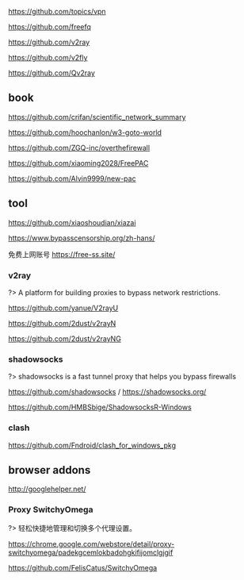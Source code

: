 <i class="fa fa-github"></i> <i class="fa fa-search"></i> https://github.com/topics/vpn

<i class="fa fa-github"></i> <i class="fa fa-thumbs-o-up"></i> https://github.com/freefq

<i class="fa fa-github"></i> https://github.com/v2ray

<i class="fa fa-github"></i> https://github.com/v2fly

<i class="fa fa-github"></i> https://github.com/Qv2ray



## book

<i class="fa fa-github"></i> <i class="fa fa-thumbs-o-up"></i> https://github.com/crifan/scientific_network_summary

<i class="fa fa-github"></i> <i class="fa fa-thumbs-o-up"></i> https://github.com/hoochanlon/w3-goto-world

<i class="fa fa-github"></i> <i class="fa fa-thumbs-o-up"></i> https://github.com/ZGQ-inc/overthefirewall

<i class="fa fa-github"></i> https://github.com/xiaoming2028/FreePAC

<i class="fa fa-github"></i> https://github.com/Alvin9999/new-pac



## tool

<i class="fa fa-windows"></i> <i class="fa fa-apple"></i> https://github.com/xiaoshoudian/xiazai

 <i class="bi bi-ladder"></i> https://www.bypasscensorship.org/zh-hans/

<i class="bi bi-ladder"></i> <i class="fa fa-thumbs-o-up"></i> 免费上网账号 https://free-ss.site/



### v2ray

?> A platform for building proxies to bypass network restrictions.

<i class="fa fa-apple"></i> <i class="fa fa-thumbs-o-up"></i> https://github.com/yanue/V2rayU

<i class="fa fa-windows"></i> <i class="fa fa-thumbs-o-up"></i> https://github.com/2dust/v2rayN

<i class="fa fa-android"></i> <i class="fa fa-thumbs-o-up"></i> https://github.com/2dust/v2rayNG



### shadowsocks

?> shadowsocks is a fast tunnel proxy that helps you bypass firewalls

<i class="fa fa-windows"></i> <i class="fa fa-apple"></i> <i class="fa fa-android"></i> https://github.com/shadowsocks / <i class="bi bi-ladder"></i> https://shadowsocks.org/

<i class="fa fa-windows"></i> https://github.com/HMBSbige/ShadowsocksR-Windows



### clash

<i class="fa fa-windows"></i> https://github.com/Fndroid/clash_for_windows_pkg



## browser addons

<i class="fa fa-chrome"></i> <i class="fa fa-firefox"></i> <i class="fa fa-edge"></i>  <i class="fa fa-shopping-cart"></i> http://googlehelper.net/



### Proxy SwitchyOmega

?> 轻松快捷地管理和切换多个代理设置。

<i class="fa fa-chrome"></i> https://chrome.google.com/webstore/detail/proxy-switchyomega/padekgcemlokbadohgkifijomclgjgif

<i class="fa fa-github"></i> https://github.com/FelisCatus/SwitchyOmega
